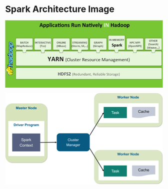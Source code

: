 # Spark Architecture Image 

![spark overview](../image/overview-spark.jpg)


![spark driver](../image/node.png)
